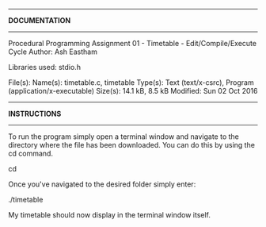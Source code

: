 *****************
**DOCUMENTATION**
*****************

Procedural Programming Assignment 01 - Timetable - Edit/Compile/Execute Cycle
Author: Ash Eastham 

Libraries used: stdio.h

File(s):
Name(s):  timetable.c, timetable 
Type(s):  Text (text/x-csrc), Program (application/x-executable)
Size(s):  14.1 kB, 8.5 kB
Modified: Sun 02 Oct 2016

****************
**INSTRUCTIONS**
****************

To run the program simply open a terminal window and navigate to the directory
where the file has been downloaded.  You can do this by using the cd command.

cd <folder path>

Once you've navigated to the desired folder simply enter:

./timetable

My timetable should now display in the terminal window itself.

